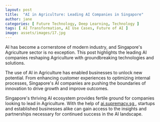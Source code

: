 ```yaml
---
layout: post
title:  "AI in Agriculture: Leading AI Companies in Singapore"
author: jane
categories: [ Future Technology, Deep Learning, Technology ]
tags: [ AI Transformation, AI Use Cases, Future of AI ]
image: assets/images/17.jpg
---
```


AI has become a cornerstone of modern industry, and Singapore's Agriculture sector is no exception. This post highlights the leading AI companies reshaping Agriculture with groundbreaking technologies and solutions.

The use of AI in Agriculture has enabled businesses to unlock new potential. From enhancing customer experiences to optimizing internal processes, Singapore's AI companies are pushing the boundaries of innovation to drive growth and improve outcomes.

Singapore's thriving AI ecosystem provides fertile ground for companies looking to lead in Agriculture. With the help of <a href="https://ai.supremacy.sg" target="_blank"> ai.supremacy.sg </a>, startups and established businesses alike can gain access to the insights and partnerships necessary for continued success in the AI landscape.
